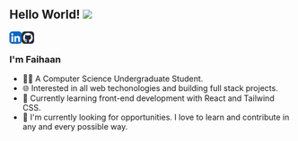 ## Hello World! <img src="https://raw.githubusercontent.com/iampavangandhi/iampavangandhi/master/gifs/Hi.gif" width="30px"></h2>

<a href="https://www.linkedin.com/in/faihaan-arif-3020b117a/">
  <img align="left" alt="Faihaan's Linkedin" width="22px" src="https://github.com/tandpfun/skill-icons/blob/main/icons/LinkedIn.svg" />
</a>
<a href="https://github.com/farif1234">
  <img align="left" alt="Faihaan's Github" width="22px" src="https://github.com/tandpfun/skill-icons/blob/main/icons/Github-Dark.svg" />
</a>
<br />
<!--<img align="right" alt="GIF" src="https://media.giphy.com/media/13HgwGsXF0aiGY/giphy.gif" /> --->

### I'm Faihaan
- 👨‍💻 A Computer Science Undergraduate Student. 
- 🌐 Interested in all web techonologies and building full stack projects.
- 🌱 Currently learning front-end development with React and Tailwind CSS.
- 💬 I'm currently looking for opportunities. I love to learn and contribute in any and every possible way.

<!---
farif1234/farif1234 is a ✨ special ✨ repository because its `README.md` (this file) appears on your GitHub profile.
You can click the Preview link to take a look at your changes.
--->
